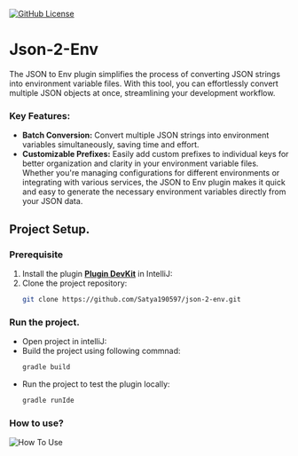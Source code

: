[![GitHub License](https://img.shields.io/badge/license-MIT-green.svg)](https://opensource.org/licenses/MIT)
# Json-2-Env
The JSON to Env plugin simplifies the process of converting JSON strings into environment variable files. With this tool, you can effortlessly convert multiple JSON objects at once, streamlining your development workflow.
### Key Features:
- **Batch Conversion:** Convert multiple JSON strings into environment variables simultaneously, saving time and effort.
- **Customizable Prefixes:** Easily add custom prefixes to individual keys for better organization and clarity in your environment variable files.
Whether you're managing configurations for different environments or integrating with various services, the JSON to Env plugin makes it quick and easy to generate the necessary environment variables directly from your JSON data.
## Project Setup.
### Prerequisite
1. Install the plugin **[Plugin DevKit](https://plugins.jetbrains.com/plugin/22851-plugin-devkit)** in IntelliJ:
2. Clone the project repository:
   ```bash
   git clone https://github.com/Satya190597/json-2-env.git
   ```
### Run the project.
- Open project in intelliJ:
- Build the project using following commnad:
  ```bash
  gradle build
  ```
- Run the project to test the plugin locally:
  ```bash
  gradle runIde
  ```
### How to use?

![How To Use](https://i.imgur.com/sQnbNa8.png)


